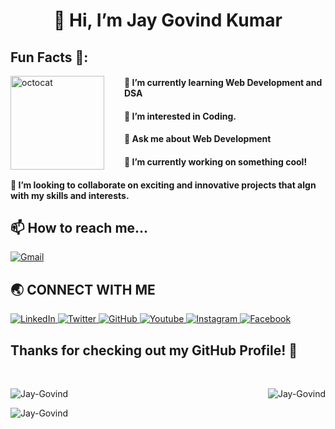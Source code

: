 <h1 align="center">👋 Hi, I’m Jay Govind Kumar</h1>

## **Fun Facts** 🎈:

<img align="left" height="150" src="https://user-images.githubusercontent.com/69384657/179312151-fdabe3af-823f-41ab-a6d4-17a72af4e9e8.png" alt="octocat" style="margin-right: 2rem;" />
<h4> 🌱 I’m currently learning Web Development and DSA</h4>
<h4> 👀 I’m interested in Coding.</h4>
<h4> 💬 Ask me about Web Development </h4>
<h4> 🔭 I’m currently working on something cool!</h4>
<h4> 💞️ I’m looking to collaborate on exciting and innovative projects that algn with my skills and interests.</h4>


## 📫 **How to reach me**...

<a href="mailto:govind.iq@gmail.com"> 
    <img src="https://img.shields.io/badge/Gmail-D14836?style=for-the-badge&logo=gmail&logoColor=white" title="Gmail"  alt="Gmail"/>
</a>


## 🌏 **CONNECT WITH ME**

<a  href="https://www.linkedin.com/in/govind-jay">
    <img src="https://img.shields.io/badge/LinkedIn-0077B5?style=for-the-badge&logo=linkedin&logoColor=white" title="LinkedIn"  alt="LinkedIn"/>
</a>
<a href="https://twitter.com/_JayGovind"> 
    <img src="https://img.shields.io/badge/Twitter-1DA1F2?style=for-the-badge&logo=twitter&logoColor=white" title="Twitter"  alt="Twitter"/>
</a>
<a href="https://www.github.com/Jay-Govind"> 
    <img src="https://img.shields.io/badge/GitHub-100000?style=for-the-badge&logo=github&logoColor=white" title="GitHub"  alt="GitHub"/>
</a>
<a href="https://www.youtube.com/@jaygovindofficial751"> 
    <img src="https://img.shields.io/badge/YouTube-FF0000?style=for-the-badge&logo=youtube&logoColor=white" title="Youtube"  alt="Youtube"/>
</a>
<a href="https://www.instagram.com/devwithgovind"> 
    <img src="https://img.shields.io/badge/Instagram-E4405F?style=for-the-badge&logo=instagram&logoColor=white" title="Instagram"  alt="Instagram"/>
</a>
<a href="https://www.facebook.com/profile.php?id=61556260830301&mibextid=ZbWKwL"> 
    <img src="https://img.shields.io/badge/Facebook-%231877F2.svg?style=for-the-badge&logo=Facebook&logoColor=white" title="Facebook"  alt="Facebook"/>
</a>

## Thanks for checking out my GitHub Profile! 🙏
<br>

<div class="footer-section">
    <p><img align="left" src="https://github-readme-stats.vercel.app/api/top-langs?username=Jay-Govind&show_icons=true&locale=en&layout=compact" alt="Jay-Govind" /></p>
    <p>&nbsp;<img align="right" src="https://github-readme-stats.vercel.app/api?username=Jay-Govind&show_icons=true&locale=en" alt="Jay-Govind" /></p>
    <p><img align="center" src="https://github-readme-streak-stats.herokuapp.com/?user=Jay-Govind&" alt="Jay-Govind" /></p>
</div>
